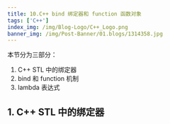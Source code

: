 ```yaml
---
title: 10.C++ bind 绑定器和 function 函数对象
tags: ['C++']
index_img: /img/Blog-Logo/C++_Logo.png
banner_img: /img/Post-Banner/01.blogs/1314358.jpg
---
```


本节分为三部分：

1. C++ STL 中的绑定器
2. bind 和 function 机制
3. lambda 表达式

## 1. C++ STL 中的绑定器

